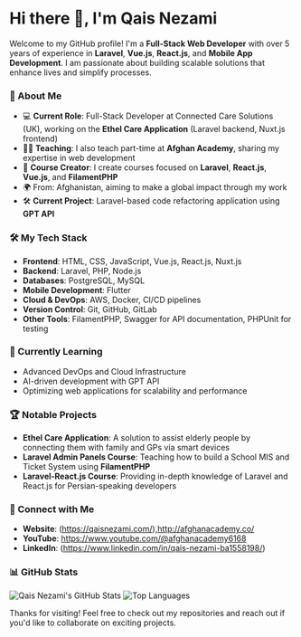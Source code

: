 # Hi there 👋, I'm Qais Nezami

Welcome to my GitHub profile! I'm a **Full-Stack Web Developer** with over 5 years of experience in **Laravel**, **Vue.js**, **React.js**, and **Mobile App Development**. I am passionate about building scalable solutions that enhance lives and simplify processes.

### 🚀 About Me

- 💻 **Current Role**: Full-Stack Developer at Connected Care Solutions (UK), working on the **Ethel Care Application** (Laravel backend, Nuxt.js frontend)
- 🧑‍🏫 **Teaching**: I also teach part-time at **Afghan Academy**, sharing my expertise in web development
- 🎥 **Course Creator**: I create courses focused on **Laravel**, **React.js**, **Vue.js**, and **FilamentPHP**
- 🌍 From: Afghanistan, aiming to make a global impact through my work
- 🛠️ **Current Project**: Laravel-based code refactoring application using **GPT API**

### 🛠️ My Tech Stack

- **Frontend**: HTML, CSS, JavaScript, Vue.js, React.js, Nuxt.js
- **Backend**: Laravel, PHP, Node.js
- **Databases**: PostgreSQL, MySQL
- **Mobile Development**: Flutter
- **Cloud & DevOps**: AWS, Docker, CI/CD pipelines
- **Version Control**: Git, GitHub, GitLab
- **Other Tools**: FilamentPHP, Swagger for API documentation, PHPUnit for testing

### 🌱 Currently Learning

- Advanced DevOps and Cloud Infrastructure
- AI-driven development with GPT API
- Optimizing web applications for scalability and performance

### 🏆 Notable Projects

- **Ethel Care Application**: A solution to assist elderly people by connecting them with family and GPs via smart devices
- **Laravel Admin Panels Course**: Teaching how to build a School MIS and Ticket System using **FilamentPHP**
- **Laravel-React.js Course**: Providing in-depth knowledge of Laravel and React.js for Persian-speaking developers

### 💼 Connect with Me

- **Website**: (https://qaisnezami.com/),http://afghanacademy.co/
- **YouTube**: https://www.youtube.com/@afghanacademy6168
- **LinkedIn**: (https://www.linkedin.com/in/qais-nezami-ba1558198/)

### 📊 GitHub Stats

![Qais Nezami's GitHub Stats](https://github-readme-stats.vercel.app/api?username=qaisnezami&show_icons=true&theme=radical)
![Top Languages](https://github-readme-stats.vercel.app/api/top-langs/?username=qaisnezami&layout=compact&theme=radical)

Thanks for visiting! Feel free to check out my repositories and reach out if you'd like to collaborate on exciting projects.
